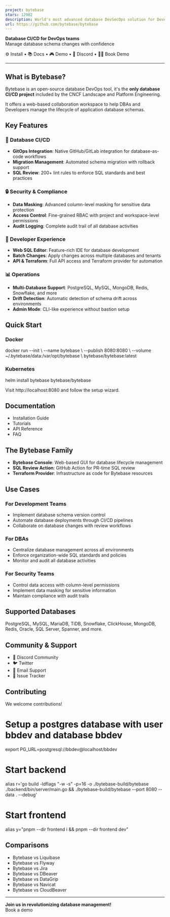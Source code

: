 ```yaml
---
project: bytebase
stars: 12982
description: World's most advanced database DevSecOps solution for Developer, Security, DBA and Platform Engineering teams. The GitHub/GitLab for database DevSecOps.
url: https://github.com/bytebase/bytebase
---
```


**Database CI/CD for DevOps teams**  
Manage database schema changes with confidence

⚙️ Install • 📚 Docs • 🎮 Demo • 💬 Discord • 🙋‍♀️ Book Demo

* * *

What is Bytebase?
-----------------

Bytebase is an open-source database DevOps tool, it's the **only database CI/CD project** included by the CNCF Landscape and Platform Engineering.

It offers a web-based collaboration workspace to help DBAs and Developers manage the lifecycle of application database schemas.

Key Features
------------

### 🔄 **Database CI/CD**

-   **GitOps Integration**: Native GitHub/GitLab integration for database-as-code workflows
-   **Migration Management**: Automated schema migration with rollback support
-   **SQL Review**: 200+ lint rules to enforce SQL standards and best practices

### 🔒 **Security & Compliance**

-   **Data Masking**: Advanced column-level masking for sensitive data protection
-   **Access Control**: Fine-grained RBAC with project and workspace-level permissions
-   **Audit Logging**: Complete audit trail of all database activities

### 🎯 **Developer Experience**

-   **Web SQL Editor**: Feature-rich IDE for database development
-   **Batch Changes**: Apply changes across multiple databases and tenants
-   **API & Terraform**: Full API access and Terraform provider for automation

### 📊 **Operations**

-   **Multi-Database Support**: PostgreSQL, MySQL, MongoDB, Redis, Snowflake, and more
-   **Drift Detection**: Automatic detection of schema drift across environments
-   **Admin Mode**: CLI-like experience without bastion setup

Quick Start
-----------

### Docker

docker run --init \\
  --name bytebase \\
  --publish 8080:8080 \\
  --volume ~/.bytebase/data:/var/opt/bytebase \\
  bytebase/bytebase:latest

### Kubernetes

helm install bytebase bytebase/bytebase

Visit http://localhost:8080 and follow the setup wizard.

Documentation
-------------

-   Installation Guide
-   Tutorials
-   API Reference
-   FAQ

The Bytebase Family
-------------------

-   **Bytebase Console**: Web-based GUI for database lifecycle management
-   **SQL Review Action**: GitHub Action for PR-time SQL review
-   **Terraform Provider**: Infrastructure as code for Bytebase resources

Use Cases
---------

### For Development Teams

-   Implement database schema version control
-   Automate database deployments through CI/CD pipelines
-   Collaborate on database changes with review workflows

### For DBAs

-   Centralize database management across all environments
-   Enforce organization-wide SQL standards and policies
-   Monitor and audit all database activities

### For Security Teams

-   Control data access with column-level permissions
-   Implement data masking for sensitive information
-   Maintain compliance with audit trails

Supported Databases
-------------------

PostgreSQL, MySQL, MariaDB, TiDB, Snowflake, ClickHouse, MongoDB, Redis, Oracle, SQL Server, Spanner, and more.

Community & Support
-------------------

-   💬 Discord Community
-   🐦 Twitter
-   📧 Email Support
-   🐛 Issue Tracker

Contributing
------------

We welcome contributions!

# Setup a postgres database with user bbdev and database bbdev
export PG\_URL=postgresql://bbdev@localhost/bbdev

# Start backend
alias r='go build -ldflags "-w -s" -p=16 -o ./bytebase-build/bytebase ./backend/bin/server/main.go && ./bytebase-build/bytebase --port 8080 --data . --debug'

# Start frontend
alias y="pnpm --dir frontend i && pnpm --dir frontend dev"

Comparisons
-----------

-   Bytebase vs Liquibase
-   Bytebase vs Flyway
-   Bytebase vs Jira
-   Bytebase vs DBeaver
-   Bytebase vs DataGrip
-   Bytebase vs Navicat
-   Bytebase vs CloudBeaver

* * *

**Join us in revolutionizing database management!**  
Book a demo
